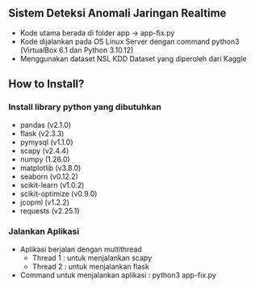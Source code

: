 ## Sistem Deteksi Anomali Jaringan Realtime
- Kode utama berada di folder app -> app-fix.py
- Kode dijalankan pada OS Linux Server dengan command python3 (VirtualBox 6.1 dan Python 3.10.12)
- Menggunakan dataset NSL KDD Dataset yang diperoleh dari Kaggle

## How to Install?
### Install library python yang dibutuhkan
- pandas (v2.1.0)
- flask (v2.3.3)
- pymysql (v1.1.0)
- scapy (v2.4.4)
- numpy (1.26.0)
- matplotlib (v3.8.0)
- seaborn (v0.12.2)
- scikit-learn (v1.0.2)
- scikit-optimize (v0.9.0)
- jcopml (v1.2.2)
- requests (v2.25.1)

### Jalankan Aplikasi
- Aplikasi berjalan dengan multithread
    - Thread 1 : untuk menjalankan scapy
    - Thread 2 : untuk menjalankan flask
- Command untuk menjalankan aplikasi : python3 app-fix.py
